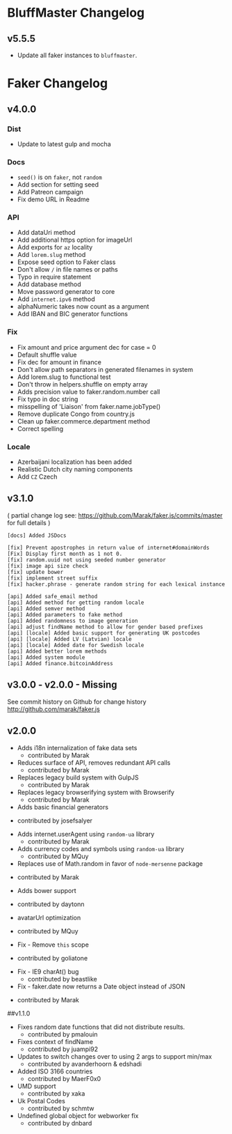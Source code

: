 # BluffMaster Changelog

## v5.5.5

- Update all faker instances to `bluffmaster`.

# Faker Changelog

## v4.0.0

### Dist
- Update to latest gulp and mocha

### Docs
- `seed()` is on `faker`, not `random`
- Add section for setting seed
- Add Patreon campaign
- Fix demo URL in Readme

### API
- Add dataUri method
- Add additional https option for imageUrl
- Add exports for `az` locality
- Add `lorem.slug` method
- Expose seed option to Faker class
- Don't allow `/` in file names or paths
- Typo in require statement
- Add database method
- Move password generator to core
- Add `internet.ipv6` method
- alphaNumeric takes now count as a argument
- Add IBAN and BIC generator functions

### Fix
- Fix amount and price argument dec for case = 0
- Default shuffle value
- Fix dec for amount in finance
- Don't allow path separators in generated filenames in system
- Add lorem.slug to functional test
- Don't throw in helpers.shuffle on empty array
- Adds precision value to faker.random.number call
- Fix typo in doc string
- misspelling of 'Liaison' from faker.name.jobType()
- Remove duplicate Congo from country.js
- Clean up faker.commerce.department method
- Correct spelling

### Locale
- Azerbaijani localization has been added
- Realistic Dutch city naming components
- Add `CZ` Czech

## v3.1.0

( partial change log see: https://github.com/Marak/faker.js/commits/master for full details )

```
[docs] Added JSDocs

[fix] Prevent apostrophes in return value of internet#domainWords
[Fix] Display first month as 1 not 0.
[fix] random.uuid not using seeded number generator
[fix] image api size check 
[fix] update bower
[fix] implement street suffix
[fix] hacker.phrase - generate random string for each lexical instance

[api] Added safe_email method
[api] Added method for getting random locale
[api] Added semver method
[api] Added parameters to fake method
[api] Added randomness to image generation
[api] adjust findName method to allow for gender based prefixes
[api] [locale] Added basic support for generating UK postcodes
[api] [locale] Added LV (Latvian) locale 
[api] [locale] Added date for Swedish locale
[api] Added better lorem methods
[api] Added system module
[api] Added finance.bitcoinAddress
```


## v3.0.0 - v2.0.0 - Missing

  See commit history on Github for change history
  http://github.com/marak/faker.js

## v2.0.0

* Adds i18n internalization of fake data sets
  - contributed by Marak
* Reduces surface of API, removes redundant API calls
  - contributed by Marak
* Replaces legacy build system with GulpJS
  - contributed by Marak
* Replaces legacy browserifying system with Browserify
  - contributed by Marak
* Adds basic financial generators
 - contributed by josefsalyer
* Adds internet.userAgent using `random-ua` library
  - contributed by Marak
* Adds currency codes and symbols using `random-ua` library
  - contributed by MQuy
* Replaces use of Math.random in favor of `node-mersenne` package
 - contributed by Marak
* Adds bower support
 - contributed by daytonn
* avatarUrl optimization
 - contributed by MQuy
* Fix - Remove `this` scope
 - contributed by goliatone
* Fix - IE9 charAt() bug
  - contributed by beastlike
* Fix - faker.date now returns a Date object instead of JSON
 - contributed by Marak

##v1.1.0

* Fixes random date functions that did not distribute results.
  - contributed by pmalouin
* Fixes context of findName
  - contributed by juampi92
* Updates to switch changes over to using 2 args to support min/max
  - contributed by avanderhoorn & edshadi
* Added ISO 3166 countries
  - contributed by MaerF0x0
* UMD support
  - contributed by xaka
* Uk Postal Codes
  - contributed by schmtw
* Undefined global object for webworker fix
  - contributed by dnbard
